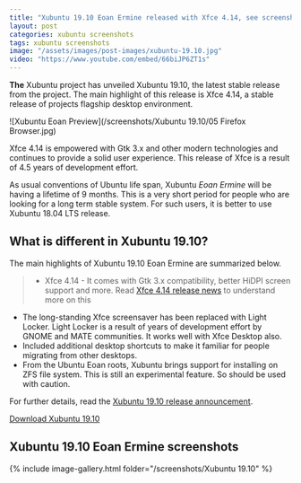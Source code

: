 ```yaml
---
title: "Xubuntu 19.10 Eoan Ermine released with Xfce 4.14, see screenshots"
layout: post
categories: xubuntu screenshots
tags: xubuntu screenshots
image: "/assets/images/post-images/xubuntu-19.10.jpg"
video: "https://www.youtube.com/embed/66biJP6ZT1s"
---
```


**The** Xubuntu project has unveiled Xubuntu 19.10, the latest stable release from the project. The main highlight of this release is Xfce 4.14, a stable release of projects flagship desktop environment.

![Xubuntu Eoan Preview](/screenshots/Xubuntu 19.10/05 Firefox Browser.jpg)

Xfce 4.14 is empowered with Gtk 3.x and other modern technologies and continues to provide a solid user experience. This release of Xfce is a result of 4.5 years of development effort.

As usual conventions of Ubuntu life span, Xubuntu *Eoan Ermine* will be having a lifetime of 9 months. This is a very short period for people who are looking for a long term stable system. For such users, it is better to use Xubuntu 18.04 LTS release.

## What is different in Xubuntu 19.10?
The main highlights of Xubuntu 19.10 Eoan Ermine are summarized below.
> - Xfce 4.14 - It comes with Gtk 3.x compatibility, better HiDPI screen support and more. Read [Xfce 4.14 release news](https://www.opensourcefeed.org/xfce-4.14-release-gtk3/) to understand more on this
- The long-standing Xfce screensaver has been replaced with Light Locker. Light Locker is a result of years of development effort by GNOME and MATE communities. It works well with Xfce Desktop also.
- Included additional desktop shortcuts to make it familiar for people migrating from other desktops.
- From the Ubuntu Eoan roots, Xubuntu brings support for installing on ZFS file system. This is still an experimental feature. So should be used with caution.

For further details, read the [Xubuntu 19.10 release announcement](https://xubuntu.org/news/xubuntu-19-10-released/).

<a class="download" target="_blank" href="https://cdimage.ubuntu.com/xubuntu/releases/19.10/release/">Download Xubuntu 19.10</a>

## Xubuntu 19.10 Eoan Ermine screenshots
{% include image-gallery.html folder="/screenshots/Xubuntu 19.10" %}

 